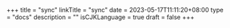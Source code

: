 +++
title = "sync"
linkTitle = "sync"
date = 2023-05-17T11:11:20+08:00
type = "docs"
description = ""
isCJKLanguage = true
draft = false
+++